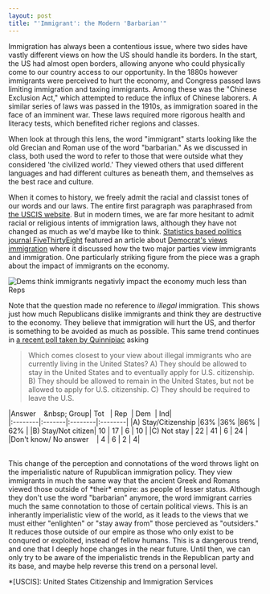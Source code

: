 ```yaml
---
layout: post
title: "'Immigrant': the Modern 'Barbarian'"
---
```

Immigration has always been a contentious issue, where two sides have vastly different views on how the US should handle its borders. 
In the start, the US had almost open borders, allowing anyone who could physically come to our country access to our opportunity. 
In the 1880s however immigrants were perceived to hurt the economy, and Congress passed laws limiting immigration and taxing immigrants. 
Among these was the "Chinese Exclusion Act," which attempted to reduce the influx of Chinese laborers. 
A similar series of laws was passed in the 1910s, as immigration soared in the face of an imminent war. 
These laws required more rigorous health and literacy tests, which benefited richer regions and classes.

When look at through this lens, the word "immigrant" starts looking like the old Grecian and Roman use of the word "barbarian." 
As we discussed in class, both used the word to refer to those that were outside what they considered 'the civilized world.' 
They viewed others that used different languages and had different cultures as beneath them, and themselves as the best race and culture.
 
When it comes to history, we freely admit the racial and classist tones of our words and our laws. The entire first paragraph was paraphrased from [the USCIS website](https://www.uscis.gov/history-and-genealogy/our-history/agency-history/agency-history). 
But in modern times, we are far more hesitant to admit racial or religious intents of immigration laws, although they have not changed as much as we'd maybe like to think. 
[Statistics based politics journal FiveThirtyEight](fivethirtyeight.com) featured an article about [Democrat's views immigration](https://fivethirtyeight.com/features/democrats-werent-always-super-liberal-on-immigration/) 
where it discussed how the two major parties view immigrants and immigration. One particularly striking figure from the piece was a graph about the impact of immigrants on the economy. 

![Dems think immigrants negativly impact the economy much less than Reps](https://espnfivethirtyeight.files.wordpress.com/2017/09/enten-immig-0919-2.png?w=575&h=494&quality=90&strip=info)





Note that the question made no reference to *illegal* immigration. This shows just how much Republicans dislike immigrants and think they are destructive to the economy. 
They believe that immigration will hurt the US, and therfor is something to be avoided as much as possible. This same trend continues in [a recent poll taken by Quinnipiac](https://poll.qu.edu/national/release-detail?ReleaseID=2480) asking 
>Which comes closest to your view about illegal immigrants who are currently living in the United States? 
A) They should be allowed to stay in the United States and to eventually apply for U.S. citizenship. 
B) They should be allowed to remain in the United States, but not be allowed to apply for U.S. citizenship. 
C) They should be required to leave the U.S.

|Answer &nbsp;&nbsp; \&nbsp;&nbsp;Group|   Tot &nbsp;&nbsp;| Rep &nbsp;| Dem &nbsp;| Ind|   
 |:--------|:-------|:--------|:--------|
|A) Stay/Citizenship  |63%    |36%    |86%   | 62%    |
|B) Stay/Not citizen|  10 |    17  |    6    | 10     |
|C) Not stay    |      22   |  41  |    6  |   24     |
|Don't know/ No answer&nbsp;&nbsp;&nbsp;   |    4    |  6  |    2  |    4|

<br>
This change of the perception and connotations of the word throws light on the imperialistic nature of Rupublican immigration policy. They view immigrants
in much the same way that the ancient Greek and Romans viewed those outside of *their* empire: as people of lesser status. 
Although they don't use the word "barbarian" anymore, the word immigrant carries much the same connotation to those of certain political views.
This is an inherantly imperialistic view of the world, as it leads to the views that we must either "enlighten" or "stay away from" those percieved as "outsiders."
It reduces those outside of our empire as those who only exist to be conqured or exploited, instead of fellow humans. This is a dangerous trend, and one that I deeply hope changes in the near future.
Until then, we can only try to be aware of the imperialistic trends in the Republican party and its base, and maybe help reverse this trend on a personal level.

*[USCIS]: United States Citizenship and Immigration Services